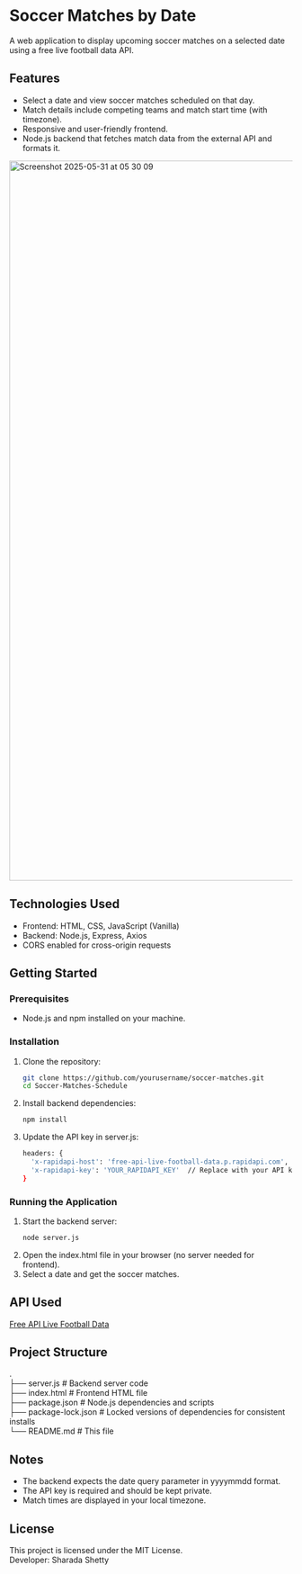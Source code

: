 # Soccer Matches by Date

A web application to display upcoming soccer matches on a selected date using a free live football data API.

## Features

- Select a date and view soccer matches scheduled on that day.
- Match details include competing teams and match start time (with timezone).
- Responsive and user-friendly frontend.
- Node.js backend that fetches match data from the external API and formats it.  

<img width="1280" alt="Screenshot 2025-05-31 at 05 30 09" src="https://github.com/user-attachments/assets/a629b2a0-a42d-4402-906e-ab619c03e8b7" />

  


## Technologies Used

- Frontend: HTML, CSS, JavaScript (Vanilla)
- Backend: Node.js, Express, Axios
- CORS enabled for cross-origin requests

## Getting Started

### Prerequisites

- Node.js and npm installed on your machine.

### Installation

1. Clone the repository:

   ```bash
   git clone https://github.com/yourusername/soccer-matches.git
   cd Soccer-Matches-Schedule
2. Install backend dependencies:

   ```bash
   npm install
3. Update the API key in server.js:
    ```bash
    headers: {
      'x-rapidapi-host': 'free-api-live-football-data.p.rapidapi.com',
      'x-rapidapi-key': 'YOUR_RAPIDAPI_KEY'  // Replace with your API key
    }

### Running the Application

1. Start the backend server:
    ```bash
    node server.js
2. Open the index.html file in your browser (no server needed for frontend).
3. Select a date and get the soccer matches.

## API Used

[Free API Live Football Data](https://rapidapi.com/Creativesdev/api/free-api-live-football-data)

## Project Structure
.  
├── server.js               # Backend server code  
├── index.html              # Frontend HTML file  
├── package.json            # Node.js dependencies and scripts  
├── package-lock.json       # Locked versions of dependencies for consistent installs  
└── README.md               # This file  

## Notes

- The backend expects the date query parameter in yyyymmdd format.
- The API key is required and should be kept private.
- Match times are displayed in your local timezone.

## License
This project is licensed under the MIT License.  
Developer: Sharada Shetty
